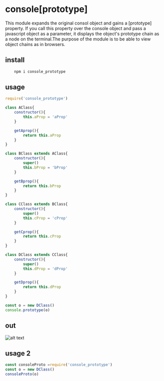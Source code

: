 # console[prototype]
This module expands the original consol object and gains a [prototype] property. If you call this property over the console object and pass a javascript object as a parameter, it displays the object's prototype chain as a node on the terminal.The purpose of the module is to be able to view object chains as in browsers.

## install
```javascript
    npm i console_prototype
```

## usage 
```javascript
require('console_prototype') 

class AClass{
    constructor(){
        this.aProp = 'aProp'
    }

    getAprop(){
        return this.aProp
    }
}

class BClass extends AClass{
    constructor(){
        super()
        this.bProp = 'bProp'
    }

    getBprop(){
        return this.bProp
    }
}

class CClass extends BClass{
    constructor(){
        super()
        this.cProp = 'cProp'
    }

    getCprop(){
        return this.cProp
    }
}

class DClass extends CClass{
    constructor(){
        super()
        this.dProp = 'dProp'
    }

    getDprop(){
        return this.dProp
    }
}

const o = new DClass()
console.prototype(o)

```
## out
![alt text](https://i.hizliresim.com/rxmgWm.png)

## usage 2
```javascript
const consoleProto =require('console_prototype') 
const o = new DClass()
consoleProto(o)
```


